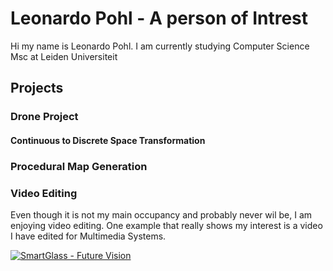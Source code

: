 # Leonardo Pohl - A person of Intrest

Hi my name is Leonardo Pohl. I am currently studying Computer Science Msc at Leiden Universiteit

## Projects

### Drone Project

#### Continuous to Discrete Space Transformation

### Procedural Map Generation

### Video Editing

Even though it is not my main occupancy and probably never wil be, I am enjoying video editing. One example that really shows my interest is a video I have edited for Multimedia Systems.

[![SmartGlass - Future Vision](http://img.youtube.com/vi/iZWr89JZS8I/0.jpg)](https://youtu.be/iZWr89JZS8I "SmartGlass - Future Vision")
